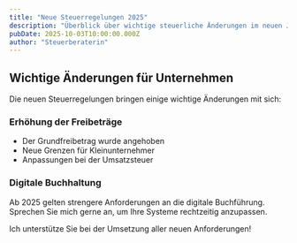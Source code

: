```yaml
---
title: "Neue Steuerregelungen 2025"
description: "Überblick über wichtige steuerliche Änderungen im neuen Jahr"
pubDate: 2025-10-03T10:00:00.000Z
author: "Steuerberaterin"
---
```


## Wichtige Änderungen für Unternehmen

Die neuen Steuerregelungen bringen einige wichtige Änderungen mit sich:

### Erhöhung der Freibeträge

- Der Grundfreibetrag wurde angehoben
- Neue Grenzen für Kleinunternehmer
- Anpassungen bei der Umsatzsteuer

### Digitale Buchhaltung

Ab 2025 gelten strengere Anforderungen an die digitale Buchführung. Sprechen Sie mich gerne an, um Ihre Systeme rechtzeitig anzupassen.

Ich unterstütze Sie bei der Umsetzung aller neuen Anforderungen!
